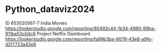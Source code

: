 # Python_dataviz2024
ID 653020567-7
India Movies https://lookerstudio.google.com/reporting/80492c44-1b34-4980-89ba-911be53c04c6
     Project Netflix Dashboard https://lookerstudio.google.com/reporting/fa99b3ba-9078-43e8-a9fe-d2f7723a42e8

